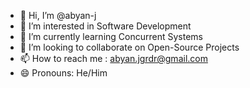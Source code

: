 - 👋 Hi, I’m @abyan-j
- 👀 I’m interested in Software Development
- 🌱 I’m currently learning Concurrent Systems
- 💞️ I’m looking to collaborate on Open-Source Projects
- 📫 How to reach me : abyan.jgrdr@gmail.com
- 😄 Pronouns: He/Him


<!---
abyan-j/abyan-j is a ✨ special ✨ repository because its `README.md` (this file) appears on your GitHub profile.
You can click the Preview link to take a look at your changes.
--->
